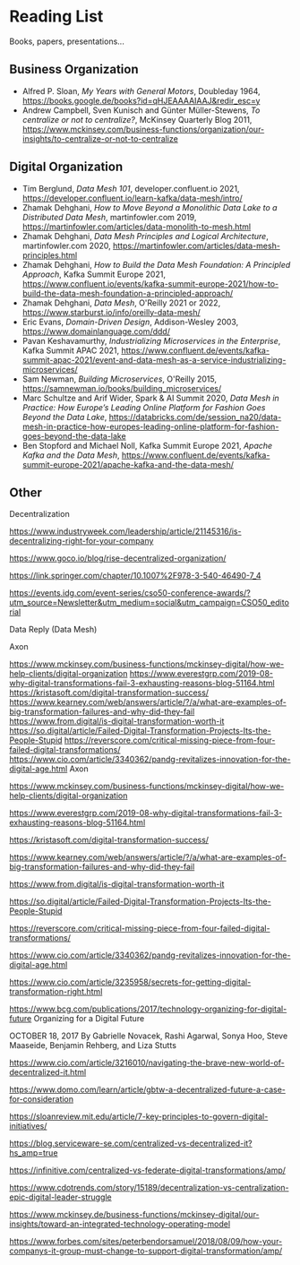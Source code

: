 # Reading List

Books, papers, presentations...

## Business Organization

* Alfred P. Sloan, *My Years with General Motors*, Doubleday 1964, https://books.google.de/books?id=qHJEAAAAIAAJ&redir_esc=y
* Andrew Campbell, Sven Kunisch and Günter Müller-Stewens, *To centralize or not to centralize?*, McKinsey Quarterly Blog 2011, https://www.mckinsey.com/business-functions/organization/our-insights/to-centralize-or-not-to-centralize

## Digital Organization

* Tim Berglund, *Data Mesh 101*, developer.confluent.io 2021, https://developer.confluent.io/learn-kafka/data-mesh/intro/
* Zhamak Dehghani, *How to Move Beyond a Monolithic Data Lake to a Distributed Data Mesh*, martinfowler.com 2019, https://martinfowler.com/articles/data-monolith-to-mesh.html
* Zhamak Dehghani, *Data Mesh Principles and Logical Architecture*, martinfowler.com 2020, https://martinfowler.com/articles/data-mesh-principles.html
* Zhamak Dehghani, *How to Build the Data Mesh Foundation: A Principled Approach*, Kafka Summit Europe 2021, https://www.confluent.io/events/kafka-summit-europe-2021/how-to-build-the-data-mesh-foundation-a-principled-approach/
* Zhamak Dehghani, *Data Mesh*, O'Reilly 2021 or 2022, https://www.starburst.io/info/oreilly-data-mesh/
* Eric Evans, *Domain-Driven Design*, Addison-Wesley 2003, https://www.domainlanguage.com/ddd/
* Pavan Keshavamurthy, *Industrializing Microservices in the Enterprise*, Kafka Summit APAC 2021, https://www.confluent.de/events/kafka-summit-apac-2021/event-and-data-mesh-as-a-service-industrializing-microservices/
* Sam Newman, *Building Microservices*, O'Reilly 2015, https://samnewman.io/books/building_microservices/
* Marc Schultze and Arif Wider, Spark & AI Summit 2020, *Data Mesh in Practice: How Europe’s Leading Online Platform for Fashion Goes Beyond the Data Lake*, https://databricks.com/de/session_na20/data-mesh-in-practice-how-europes-leading-online-platform-for-fashion-goes-beyond-the-data-lake
* Ben Stopford and Michael Noll, Kafka Summit Europe 2021, *Apache Kafka and the Data Mesh*, https://www.confluent.de/events/kafka-summit-europe-2021/apache-kafka-and-the-data-mesh/

## Other

Decentralization 

https://www.industryweek.com/leadership/article/21145316/is-decentralizing-right-for-your-company

https://www.goco.io/blog/rise-decentralized-organization/

https://link.springer.com/chapter/10.1007%2F978-3-540-46490-7_4

https://events.idg.com/event-series/cso50-conference-awards/?utm_source=Newsletter&utm_medium=social&utm_campaign=CSO50_editorial

Data Reply (Data Mesh)

Axon

https://www.mckinsey.com/business-functions/mckinsey-digital/how-we-help-clients/digital-organization
https://www.everestgrp.com/2019-08-why-digital-transformations-fail-3-exhausting-reasons-blog-51164.html
https://kristasoft.com/digital-transformation-success/
https://www.kearney.com/web/answers/article/?/a/what-are-examples-of-big-transformation-failures-and-why-did-they-fail
https://www.from.digital/is-digital-transformation-worth-it
https://so.digital/article/Failed-Digital-Transformation-Projects-Its-the-People-Stupid
https://reverscore.com/critical-missing-piece-from-four-failed-digital-transformations/
https://www.cio.com/article/3340362/pandg-revitalizes-innovation-for-the-digital-age.html
Axon

https://www.mckinsey.com/business-functions/mckinsey-digital/how-we-help-clients/digital-organization

https://www.everestgrp.com/2019-08-why-digital-transformations-fail-3-exhausting-reasons-blog-51164.html

https://kristasoft.com/digital-transformation-success/

https://www.kearney.com/web/answers/article/?/a/what-are-examples-of-big-transformation-failures-and-why-did-they-fail

https://www.from.digital/is-digital-transformation-worth-it

https://so.digital/article/Failed-Digital-Transformation-Projects-Its-the-People-Stupid

https://reverscore.com/critical-missing-piece-from-four-failed-digital-transformations/

https://www.cio.com/article/3340362/pandg-revitalizes-innovation-for-the-digital-age.html

https://www.cio.com/article/3235958/secrets-for-getting-digital-transformation-right.html

https://www.bcg.com/publications/2017/technology-organizing-for-digital-future
Organizing for a Digital Future

OCTOBER 18, 2017 
By Gabrielle Novacek, Rashi Agarwal, Sonya Hoo, Steve Maaseide, Benjamin Rehberg, and Liza Stutts

https://www.cio.com/article/3216010/navigating-the-brave-new-world-of-decentralized-it.html

https://www.domo.com/learn/article/gbtw-a-decentralized-future-a-case-for-consideration

https://sloanreview.mit.edu/article/7-key-principles-to-govern-digital-initiatives/

https://blog.serviceware-se.com/centralized-vs-decentralized-it?hs_amp=true

https://infinitive.com/centralized-vs-federate-digital-transformations/amp/

https://www.cdotrends.com/story/15189/decentralization-vs-centralization-epic-digital-leader-struggle

https://www.mckinsey.de/business-functions/mckinsey-digital/our-insights/toward-an-integrated-technology-operating-model

https://www.forbes.com/sites/peterbendorsamuel/2018/08/09/how-your-companys-it-group-must-change-to-support-digital-transformation/amp/
